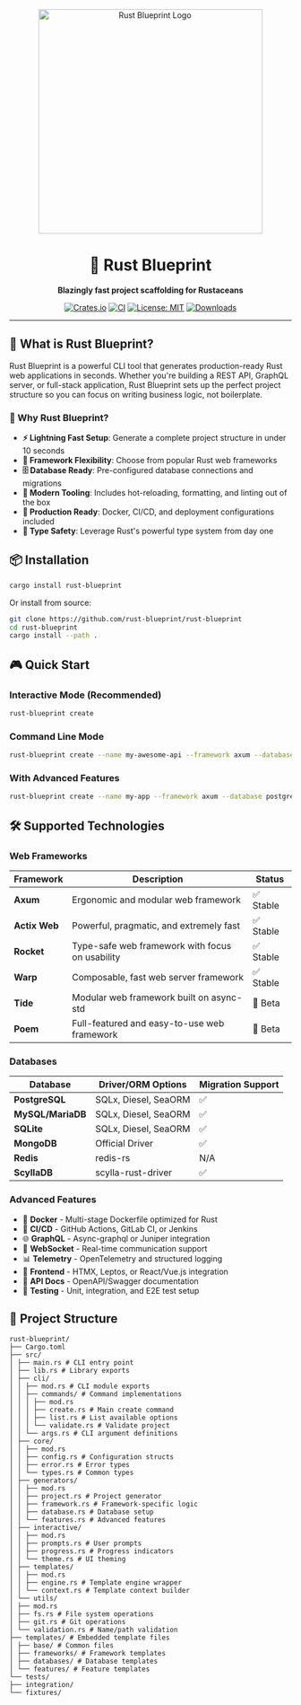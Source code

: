 <div align="center">
  <img src="./assets/logo.png" alt="Rust Blueprint Logo" width="400"/>
  
  # 🦀 Rust Blueprint
  
  **Blazingly fast project scaffolding for Rustaceans**
  
  [![Crates.io](https://img.shields.io/crates/v/rust-blueprint.svg)](https://crates.io/crates/rust-blueprint)
  [![CI](https://github.com/rust-blueprint/rust-blueprint/workflows/CI/badge.svg)](https://github.com/rust-blueprint/rust-blueprint/actions)
  [![License: MIT](https://img.shields.io/badge/License-MIT-yellow.svg)](https://opensource.org/licenses/MIT)
  [![Downloads](https://img.shields.io/crates/d/rust-blueprint.svg)](https://crates.io/crates/rust-blueprint)
</div>

---

## 🚀 What is Rust Blueprint?

Rust Blueprint is a powerful CLI tool that generates production-ready Rust web applications in seconds. Whether you're building a REST API, GraphQL server, or full-stack application, Rust Blueprint sets up the perfect project structure so you can focus on writing business logic, not boilerplate.

### 🎯 Why Rust Blueprint?

- **⚡ Lightning Fast Setup**: Generate a complete project structure in under 10 seconds
- **🔧 Framework Flexibility**: Choose from popular Rust web frameworks
- **🗄️ Database Ready**: Pre-configured database connections and migrations
- **🎨 Modern Tooling**: Includes hot-reloading, formatting, and linting out of the box
- **🐳 Production Ready**: Docker, CI/CD, and deployment configurations included
- **🦾 Type Safety**: Leverage Rust's powerful type system from day one

## 📦 Installation
```bash
cargo install rust-blueprint
```

Or install from source:

```bash
git clone https://github.com/rust-blueprint/rust-blueprint
cd rust-blueprint
cargo install --path .
```

## 🎮 Quick Start

### Interactive Mode (Recommended)

```bash
rust-blueprint create
```

### Command Line Mode

```bash
rust-blueprint create --name my-awesome-api --framework axum --database postgres
```

### With Advanced Features

```bash
rust-blueprint create --name my-app --framework axum --database postgres --features docker,github-actions
```

## 🛠️ Supported Technologies

### Web Frameworks

| Framework | Description | Status |
|-----------|-------------|---------|
| **Axum** | Ergonomic and modular web framework | ✅ Stable |
| **Actix Web** | Powerful, pragmatic, and extremely fast | ✅ Stable |
| **Rocket** | Type-safe web framework with focus on usability | ✅ Stable |
| **Warp** | Composable, fast web server framework | ✅ Stable |
| **Tide** | Modular web framework built on async-std | 🚧 Beta |
| **Poem** | Full-featured and easy-to-use web framework | 🚧 Beta |

### Databases

| Database | Driver/ORM Options | Migration Support |
|----------|-------------------|-------------------|
| **PostgreSQL** | SQLx, Diesel, SeaORM | ✅ |
| **MySQL/MariaDB** | SQLx, Diesel, SeaORM | ✅ |
| **SQLite** | SQLx, Diesel, SeaORM | ✅ |
| **MongoDB** | Official Driver | ✅ |
| **Redis** | redis-rs | N/A |
| **ScyllaDB** | scylla-rust-driver | ✅ |

### Advanced Features

- 🐳 **Docker** - Multi-stage Dockerfile optimized for Rust
- 🔄 **CI/CD** - GitHub Actions, GitLab CI, or Jenkins
- 🌐 **GraphQL** - Async-graphql or Juniper integration
- 🔌 **WebSocket** - Real-time communication support
- 📊 **Telemetry** - OpenTelemetry and structured logging
- 🎨 **Frontend** - HTMX, Leptos, or React/Vue.js integration
- 📝 **API Docs** - OpenAPI/Swagger documentation
- 🧪 **Testing** - Unit, integration, and E2E test setup

## 📸 Project Structure

```
rust-blueprint/
├── Cargo.toml
├── src/
│ ├── main.rs # CLI entry point
│ ├── lib.rs # Library exports
│ ├── cli/
│ │ ├── mod.rs # CLI module exports
│ │ ├── commands/ # Command implementations
│ │ │ ├── mod.rs
│ │ │ ├── create.rs # Main create command
│ │ │ ├── list.rs # List available options
│ │ │ └── validate.rs # Validate project
│ │ └── args.rs # CLI argument definitions
│ ├── core/
│ │ ├── mod.rs
│ │ ├── config.rs # Configuration structs
│ │ ├── error.rs # Error types
│ │ └── types.rs # Common types
│ ├── generators/
│ │ ├── mod.rs
│ │ ├── project.rs # Project generator
│ │ ├── framework.rs # Framework-specific logic
│ │ ├── database.rs # Database setup
│ │ └── features.rs # Advanced features
│ ├── interactive/
│ │ ├── mod.rs
│ │ ├── prompts.rs # User prompts
│ │ ├── progress.rs # Progress indicators
│ │ └── theme.rs # UI theming
│ ├── templates/
│ │ ├── mod.rs
│ │ ├── engine.rs # Template engine wrapper
│ │ └── context.rs # Template context builder
│ └── utils/
│ ├── mod.rs
│ ├── fs.rs # File system operations
│ ├── git.rs # Git operations
│ └── validation.rs # Name/path validation
├── templates/ # Embedded template files
│ ├── base/ # Common files
│ ├── frameworks/ # Framework templates
│ ├── databases/ # Database templates
│ └── features/ # Feature templates
└── tests/
├── integration/
└── fixtures/
```